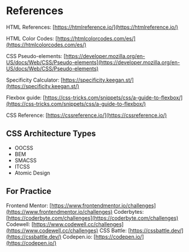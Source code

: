 # References

HTML References: [https://htmlreference.io/](https://htmlreference.io/)

HTML Color Codes: [https://htmlcolorcodes.com/es/](https://htmlcolorcodes.com/es/)

CSS Pseudo-elements: [https://developer.mozilla.org/en-US/docs/Web/CSS/Pseudo-elements](https://developer.mozilla.org/en-US/docs/Web/CSS/Pseudo-elements)

Specificity Calculator: [https://specificity.keegan.st/](https://specificity.keegan.st/)

Flexbox guide: [https://css-tricks.com/snippets/css/a-guide-to-flexbox/](https://css-tricks.com/snippets/css/a-guide-to-flexbox/)

CSS Reference: [https://cssreference.io/](https://cssreference.io/)

## CSS Architecture Types
- OOCSS
- BEM
- SMACSS
- ITCSS
- Atomic Design

## For Practice

Frontend Mentor: [https://www.frontendmentor.io/challenges](https://www.frontendmentor.io/challenges)
Coderbytes: [https://coderbyte.com/challenges](https://coderbyte.com/challenges)
Codewell: [https://www.codewell.cc/challenges](https://www.codewell.cc/challenges)
CSS Battle: [https://cssbattle.dev/](https://cssbattle.dev/)
Codepen.io: [https://codepen.io/](https://codepen.io/)


